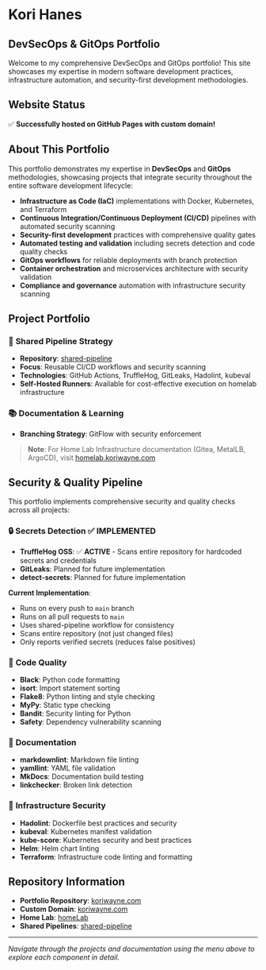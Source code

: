 # Kori Hanes
## DevSecOps & GitOps Portfolio

Welcome to my comprehensive DevSecOps and GitOps portfolio! This site showcases my expertise in modern software development practices, infrastructure automation, and security-first development methodologies.

## Website Status
✅ **Successfully hosted on GitHub Pages with custom domain!**

## About This Portfolio

This portfolio demonstrates my expertise in **DevSecOps** and **GitOps** methodologies, showcasing projects that integrate security throughout the entire software development lifecycle:

- **Infrastructure as Code (IaC)** implementations with Docker, Kubernetes, and Terraform
- **Continuous Integration/Continuous Deployment (CI/CD)** pipelines with automated security scanning
- **Security-first development** practices with comprehensive quality gates
- **Automated testing and validation** including secrets detection and code quality checks
- **GitOps workflows** for reliable deployments with branch protection
- **Container orchestration** and microservices architecture with security validation
- **Compliance and governance** automation with infrastructure security scanning

## Project Portfolio

### 🔄 **Shared Pipeline Strategy**
- **Repository**: [shared-pipeline](https://github.com/KurhyWns/shared-pipeline)
- **Focus**: Reusable CI/CD workflows and security scanning
- **Technologies**: GitHub Actions, TruffleHog, GitLeaks, Hadolint, kubeval
- **Self-Hosted Runners**: Available for cost-effective execution on homelab infrastructure

### 📚 **Documentation & Learning**
- **Branching Strategy**: GitFlow with security enforcement

> **Note**: For Home Lab Infrastructure documentation (Gitea, MetalLB, ArgoCD), visit [homelab.koriwayne.com](https://homelab.koriwayne.com)

## Security & Quality Pipeline

This portfolio implements comprehensive security and quality checks across all projects:

### 🔒 **Secrets Detection** ✅ **IMPLEMENTED**
- **TruffleHog OSS**: ✅ **ACTIVE** - Scans entire repository for hardcoded secrets and credentials
- **GitLeaks**: Planned for future implementation
- **detect-secrets**: Planned for future implementation

**Current Implementation**:
- Runs on every push to `main` branch
- Runs on all pull requests to `main`
- Uses shared-pipeline workflow for consistency
- Scans entire repository (not just changed files)
- Only reports verified secrets (reduces false positives)

### 🐍 **Code Quality**
- **Black**: Python code formatting
- **isort**: Import statement sorting
- **Flake8**: Python linting and style checking
- **MyPy**: Static type checking
- **Bandit**: Security linting for Python
- **Safety**: Dependency vulnerability scanning

### 📝 **Documentation**
- **markdownlint**: Markdown file linting
- **yamllint**: YAML file validation
- **MkDocs**: Documentation build testing
- **linkchecker**: Broken link detection

### 🐳 **Infrastructure Security**
- **Hadolint**: Dockerfile best practices and security
- **kubeval**: Kubernetes manifest validation
- **kube-score**: Kubernetes security and best practices
- **Helm**: Helm chart linting
- **Terraform**: Infrastructure code linting and formatting

## Repository Information
- **Portfolio Repository**: [koriwayne.com](https://github.com/KurhyWns/koriwayne.com)
- **Custom Domain**: [koriwayne.com](https://www.koriwayne.com)
- **Home Lab**: [homeLab](https://www.homelab.koriwayne.com/)
- **Shared Pipelines**: [shared-pipeline](https://github.com/KurhyWns/shared-pipeline)

---

*Navigate through the projects and documentation using the menu above to explore each component in detail.*
